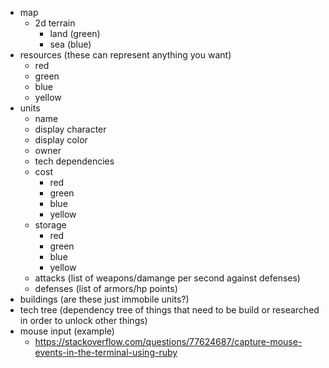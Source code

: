- map
    - 2d terrain
        - land (green)
        - sea (blue)
- resources (these can represent anything you want)
    - red
    - green
    - blue
    - yellow
- units
    - name
    - display character
    - display color
    - owner
    - tech dependencies
    - cost
        - red
        - green
        - blue
        - yellow
    - storage
        - red
        - green
        - blue
        - yellow
    - attacks (list of weapons/damange per second against defenses)
    - defenses (list of armors/hp points)
- buildings (are these just immobile units?)
- tech tree (dependency tree of things that need to be build or researched in
  order to unlock other things)
- mouse input (example)
    - https://stackoverflow.com/questions/77624687/capture-mouse-events-in-the-terminal-using-ruby
